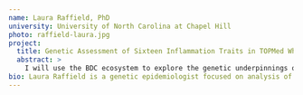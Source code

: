```yaml
---
name: Laura Raffield, PhD
university: University of North Carolina at Chapel Hill
photo: raffield-laura.jpg
project:
  title: Genetic Assessment of Sixteen Inflammation Traits in TOPMed Whole Genome Sequencing Data
  abstract: >
    I will use the BDC ecosystem to explore the genetic underpinnings of 16 inflammation biomarkers. Previous inflammation working group analyses did not take advantage of the full sample size now available in TOPMed, thoroughly examine gene and region-based tests, or account for heterogeneous variance across cohorts, issues addressed here. Effects of identified variants on proteomic, metabolomic, transcriptomic, or epigenetic intermediaries will also be examined using pilot data from the Multi-Ethnic Study of Atherosclerosis (MESA). My extensive involvement in multiple TOPMed working groups and previous TOPMed publications position me to aid others with the use of the BDC ecosystem.
bio: Laura Raffield is a genetic epidemiologist focused on analysis of inflammation, hematology and hemostasis, cardiovascular disease, and diabetes related traits, particularly in underrepresented African American and Hispanic/Latino populations. She is currently a postdoctoral fellow in the Department of Genetics at the University of North Carolina at Chapel Hill. Raffield earned her PhD in Molecular Genetics and Genomics from Wake Forest University School of Medicine and her BS in Biology from the University of North Carolina at Chapel Hill.
---
```

